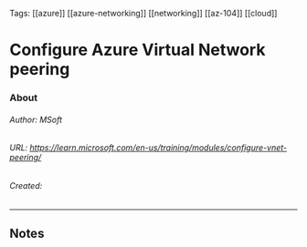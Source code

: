 Tags: [[azure]] [[azure-networking]] [[networking]] [[az-104]] [[cloud]]

# Configure Azure Virtual Network peering
### About
###### Author: MSoft
###### URL: https://learn.microsoft.com/en-us/training/modules/configure-vnet-peering/
###### Created:
-------------------------------------------------------------------
## Notes



